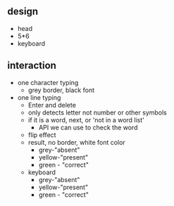 ## design 
- head 
- 5*6 
- keyboard
## interaction
- one character typing 
  - grey border, black font 
- one line typing 
  - Enter and delete 
  - only detects letter not number or other symbols
  - if it is a word, next, or 'not in a word list' 
    - API we can use to check the word 
  - flip effect
  - result, no border, white font color
    - grey-"absent"
    - yellow-"present"
    - green - "correct"
  - keyboard
    -  grey-"absent"
    -  yellow-"present"
    -  green - "correct"
